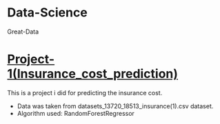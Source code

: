 # Data-Science
Great-Data

# [Project-1(Insurance_cost_prediction)](https://github.com/Diptiprakash779/Data-Science/blob/main/Project-1(Insurance_cost_prediction).ipynb)
This is a project i did for predicting the insurance cost.

* Data was taken from datasets_13720_18513_insurance(1).csv dataset.
* Algorithm used: RandomForestRegressor
